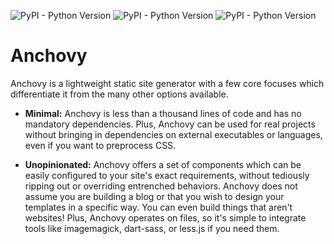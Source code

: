 ![PyPI - Python Version](https://img.shields.io/pypi/v/anchovy)
![PyPI - Python Version](https://img.shields.io/pypi/pyversions/anchovy)
![PyPI - Python Version](https://img.shields.io/pypi/l/anchovy)

# Anchovy

Anchovy is a lightweight static site generator with a few core focuses which
differentiate it from the many other options available.

* **Minimal:** Anchovy is less than a thousand lines of code and has no
  mandatory dependencies. Plus, Anchovy can be used for real projects without
  bringing in dependencies on external executables or languages, even if you
  want to preprocess CSS.

* **Unopinionated:** Anchovy offers a set of components which can be easily
  configured to your site's exact requirements, without tediously ripping out
  or overriding entrenched behaviors. Anchovy does not assume you are building
  a blog or that you wish to design your templates in a specific way. You can
  even build things that aren't websites! Plus, Anchovy operates on files, so
  it's simple to integrate tools like imagemagick, dart-sass, or less.js if you
  need them.
